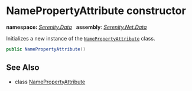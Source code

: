 # NamePropertyAttribute constructor
**namespace:** *[Serenity.Data](../../README.md#serenity.data-namespace)*   **assembly**: *[Serenity.Net.Data](../../README.md)*

Initializes a new instance of the [`NamePropertyAttribute`](../NamePropertyAttribute.md) class.

```csharp
public NamePropertyAttribute()
```

## See Also

* class [NamePropertyAttribute](../NamePropertyAttribute.md)